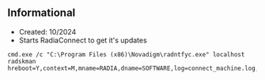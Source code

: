 ## Informational
- Created: 10/2024
- Starts RadiaConnect to get it's updates

```
cmd.exe /c "C:\Program Files (x86)\Novadigm\radntfyc.exe" localhost radskman hreboot=Y,context=M,mname=RADIA,dname=SOFTWARE,log=connect_machine.log,logsize=10000000,uid=$MACHINE,cat=prompt,rtimeout=120,sendcat=Y,ask=Y,cop=Y,MNT=Y,jobid=CONNECT_ICON
```
